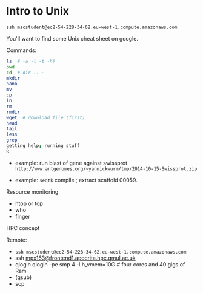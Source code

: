 # Intro to Unix

`ssh mscstudent@ec2-54-228-34-62.eu-west-1.compute.amazonaws.com`

You'll want to find some Unix cheat sheet on google.

Commands: 

```bash
ls  # -a -l -t -h)
pwd
cd  # dir .. ~ 
mkdir
nano 
mv
cp
ln 
rm
rmdir
wget  # download file (first)
head
tail
less
grep 
getting help; running stuff
R 
```

 * example: run blast of gene against swissprot
   `http://www.antgenomes.org/~yannickwurm/tmp/2014-10-15-Swissprot.zip`

 * example: `seqtk` compile ; extract scaffold 00059. 


Resource monitoring
 * htop or top
 * who
 * finger


HPC concept

Remote: 
 
 * `ssh mscstudent@ec2-54-228-34-62.eu-west-1.compute.amazonaws.com`
 * ssh mpx163@frontend1.apocrita.hpc.qmul.ac.uk
 * qlogin
   qlogin -pe smp 4 -l h_vmem=10G  # four cores and 40 gigs of Ram 
 * (qsub)
 * scp 